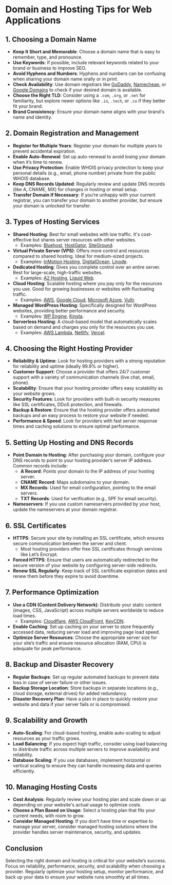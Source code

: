 # Domain and Hosting Tips for Web Applications

## 1. Choosing a Domain Name
- **Keep It Short and Memorable**: Choose a domain name that is easy to remember, type, and pronounce.
- **Use Keywords**: If possible, include relevant keywords related to your brand or business to improve SEO.
- **Avoid Hyphens and Numbers**: Hyphens and numbers can be confusing when sharing your domain name orally or in print.
- **Check Availability**: Use domain registrars like [GoDaddy](https://www.godaddy.com/), [Namecheap](https://www.namecheap.com/), or [Google Domains](https://domains.google/) to check if your desired domain is available.
- **Choose the Right TLD**: Consider using a `.com`, `.org`, or `.net` for familiarity, but explore newer options like `.io`, `.tech`, or `.co` if they better fit your brand.
- **Brand Consistency**: Ensure your domain name aligns with your brand's name and identity.

## 2. Domain Registration and Management
- **Register for Multiple Years**: Register your domain for multiple years to prevent accidental expiration.
- **Enable Auto-Renewal**: Set up auto-renewal to avoid losing your domain when it’s time to renew.
- **Use Privacy Protection**: Enable WHOIS privacy protection to keep your personal details (e.g., email, phone number) private from the public WHOIS database.
- **Keep DNS Records Updated**: Regularly review and update DNS records (like A, CNAME, MX) for changes in hosting or email setup.
- **Transfer Domain If Necessary**: If you’re unhappy with your current registrar, you can transfer your domain to another provider, but ensure your domain is unlocked for transfer.

## 3. Types of Hosting Services
- **Shared Hosting**: Best for small websites with low traffic. It's cost-effective but shares server resources with other websites.
  - Examples: [Bluehost](https://www.bluehost.com/), [HostGator](https://www.hostgator.com/), [SiteGround](https://www.siteground.com/).
- **Virtual Private Server (VPS)**: Offers more control and resources compared to shared hosting. Ideal for medium-sized projects.
  - Examples: [InMotion Hosting](https://www.inmotionhosting.com/), [DigitalOcean](https://www.digitalocean.com/), [Linode](https://www.linode.com/).
- **Dedicated Hosting**: Gives you complete control over an entire server. Best for large-scale, high-traffic websites.
  - Examples: [A2 Hosting](https://www.a2hosting.com/), [Liquid Web](https://www.liquidweb.com/).
- **Cloud Hosting**: Scalable hosting where you pay only for the resources you use. Good for growing businesses or websites with fluctuating traffic.
  - Examples: [AWS](https://aws.amazon.com/), [Google Cloud](https://cloud.google.com/), [Microsoft Azure](https://azure.microsoft.com/), [Vultr](https://www.vultr.com/).
- **Managed WordPress Hosting**: Specifically designed for WordPress websites, providing better performance and security.
  - Examples: [WP Engine](https://wpengine.com/), [Kinsta](https://kinsta.com/).
- **Serverless Hosting**: A cloud-based model that automatically scales based on demand and charges you only for the resources you use. 
  - Examples: [AWS Lambda](https://aws.amazon.com/lambda/), [Netlify](https://www.netlify.com/), [Vercel](https://vercel.com/).

## 4. Choosing the Right Hosting Provider
- **Reliability & Uptime**: Look for hosting providers with a strong reputation for reliability and uptime (ideally 99.9% or higher).
- **Customer Support**: Choose a provider that offers 24/7 customer support with a variety of communication channels (live chat, email, phone).
- **Scalability**: Ensure that your hosting provider offers easy scalability as your website grows.
- **Security Features**: Look for providers with built-in security measures like SSL certificates, DDoS protection, and firewalls.
- **Backup & Restore**: Ensure that the hosting provider offers automated backups and an easy process to restore your website if needed.
- **Performance & Speed**: Look for providers with fast server response times and caching solutions to ensure optimal performance.

## 5. Setting Up Hosting and DNS Records
- **Point Domain to Hosting**: After purchasing your domain, configure your DNS records to point to your hosting provider’s server IP address. Common records include:
  - **A Record**: Points your domain to the IP address of your hosting server.
  - **CNAME Record**: Maps subdomains to your domain.
  - **MX Records**: Used for email configuration, pointing to the email servers.
  - **TXT Records**: Used for verification (e.g., SPF for email security).
- **Nameservers**: If you use custom nameservers provided by your host, update the nameservers at your domain registrar.

## 6. SSL Certificates
- **HTTPS**: Secure your site by installing an SSL certificate, which ensures secure communication between the server and client.
  - Most hosting providers offer free SSL certificates through services like Let’s Encrypt.
- **Forced HTTPS**: Ensure that users are automatically redirected to the secure version of your website by configuring server-side redirects.
- **Renew SSL Regularly**: Keep track of SSL certificate expiration dates and renew them before they expire to avoid downtime.

## 7. Performance Optimization
- **Use a CDN (Content Delivery Network)**: Distribute your static content (images, CSS, JavaScript) across multiple servers worldwide to reduce load times.
  - Examples: [Cloudflare](https://www.cloudflare.com/), [AWS CloudFront](https://aws.amazon.com/cloudfront/), [KeyCDN](https://www.keycdn.com/).
- **Enable Caching**: Set up caching on your server to store frequently accessed data, reducing server load and improving page load speed.
- **Optimize Server Resources**: Choose the appropriate server size for your site’s traffic and ensure resource allocation (RAM, CPU) is adequate for peak performance.

## 8. Backup and Disaster Recovery
- **Regular Backups**: Set up regular automated backups to prevent data loss in case of server failure or other issues.
- **Backup Storage Location**: Store backups in separate locations (e.g., cloud storage, external drives) for added redundancy.
- **Disaster Recovery Plan**: Have a plan in place to quickly restore your website and data if your server fails or is compromised.

## 9. Scalability and Growth
- **Auto-Scaling**: For cloud-based hosting, enable auto-scaling to adjust resources as your traffic grows.
- **Load Balancing**: If you expect high traffic, consider using load balancing to distribute traffic across multiple servers to improve availability and reliability.
- **Database Scaling**: If you use databases, implement horizontal or vertical scaling to ensure they can handle increasing data and queries efficiently.

## 10. Managing Hosting Costs
- **Cost Analysis**: Regularly review your hosting plan and scale down or up depending on your website's actual usage to optimize costs.
- **Choose a Plan Based on Usage**: Select a hosting plan that fits your current needs, with room to grow.
- **Consider Managed Hosting**: If you don’t have time or expertise to manage your server, consider managed hosting solutions where the provider handles server maintenance, security, and updates.

## Conclusion
Selecting the right domain and hosting is critical for your website’s success. Focus on reliability, performance, security, and scalability when choosing a provider. Regularly optimize your hosting setup, monitor performance, and back up your data to ensure your website runs smoothly at all times.
